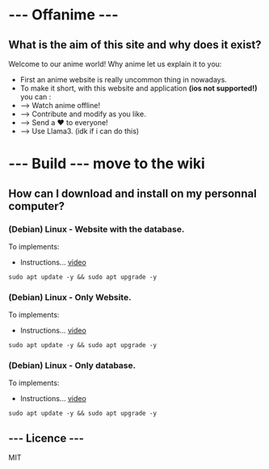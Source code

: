 # --- Offanime ---

## What is the aim of this site and why does it exist?

Welcome  to our anime world! Why anime let us explain it to you:
  - First an anime website is really uncommon thing in nowadays.
  - To make it short, with this website and application **(ios not supported!)** you can :
  -   --> Watch anime offline!
  -   --> Contribute and modify as you like.
  -   --> Send a ♥️ to everyone!
  -   --> Use Llama3. (idk if i can do this)

# --- Build --- move to the wiki

## How can I download and install on my personnal computer?

### **(Debian) Linux - Website with the database.**

To implements: 
- Instructions... [video](https://alinkofavideo.com/explaination-of-website-and-database/)

```
sudo apt update -y && sudo apt upgrade -y
```

### **(Debian) Linux - Only Website.**

To implements: 
- Instructions... [video](https://alinkofavideo.com/explaination-of-website/)

```
sudo apt update -y && sudo apt upgrade -y
```

### **(Debian) Linux - Only database.** 

To implements: 
- Instructions... [video](https://alinkofavideo.com/explaination-of-database/)

```
sudo apt update -y && sudo apt upgrade -y
```

## --- Licence ---

MIT
